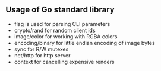 ## Usage of Go standard library

- flag is used for parsing CLI parameters
- crypto/rand for random client ids
- image/color for working with RGBA colors
- encoding/binary for little endian encoding of image bytes
- sync for R/W mutexes
- net/http for http server
- context for cancelling expensive renders
